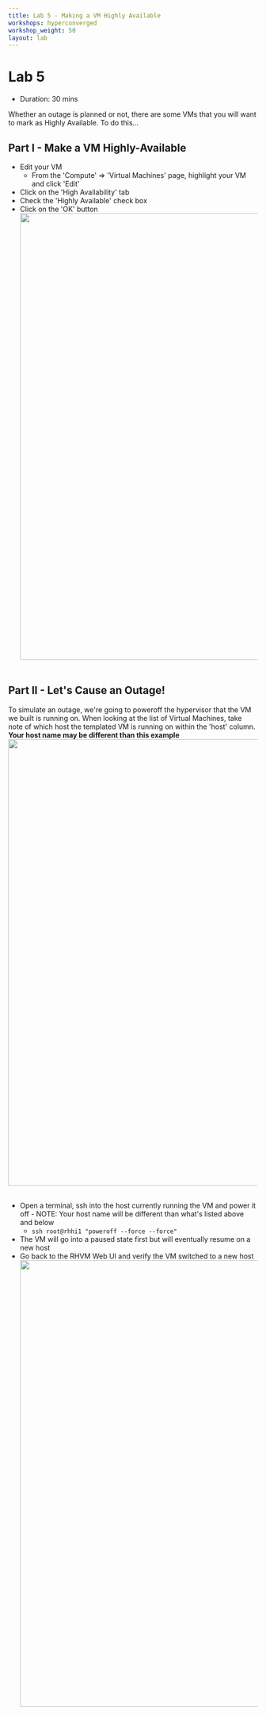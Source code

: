 ```yaml
---
title: Lab 5 - Making a VM Highly Available
workshops: hyperconverged
workshop_weight: 50
layout: lab
---
```


# Lab 5

* Duration: 30 mins

Whether an outage is planned or not, there are some VMs that you will want to mark as Highly Available. To do this...

## **Part I - Make a VM Highly-Available**

 - Edit your VM
   - From the 'Compute' => 'Virtual Machines' page, highlight your VM and click 'Edit'
 - Click on the 'High Availability' tab
 - Check the 'Highly Available' check box
 - Click on the 'OK' button
<br><img src="../images/lab5-ha-2.png" width="900" /><br><br>

## **Part II - Let's Cause an Outage!**

To simulate an outage, we're going to poweroff the hypervisor that the VM we built is running on. When looking at the list of Virtual Machines, take note of which host the templated VM is running on within the 'host' column. **Your host name may be different than this example**
<br><img src="../images/lab5-ha-3.png" width="900" /><br><br>

- Open a terminal, ssh into the host currently running the VM and power it off - NOTE: Your host name will be different than what's listed above and below
  - `ssh root@rhhi1 "poweroff --force --force"`
- The VM will go into a paused state first but will eventually resume on a new host
- Go back to the RHVM Web UI and verify the VM switched to a new host
<br><img src="../images/lab5-ha-4.png" width="900" /><br><br>
